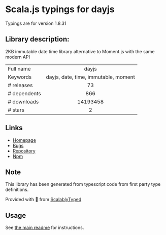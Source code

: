 
# Scala.js typings for dayjs

Typings are for version 1.8.31

## Library description:
2KB immutable date time library alternative to Moment.js with the same modern API

|                    |                 |
| ------------------ | :-------------: |
| Full name          | dayjs |
| Keywords           | dayjs, date, time, immutable, moment |
| # releases         | 73 |
| # dependents       | 866 |
| # downloads        | 14193458 |
| # stars            | 2 |

## Links
- [Homepage](https://github.com/iamkun/dayjs#readme)
- [Bugs](https://github.com/iamkun/dayjs/issues)
- [Repository](https://github.com/iamkun/dayjs)
- [Npm](https://www.npmjs.com/package/dayjs)
    


## Note
This library has been generated from typescript code from first party type definitions.

Provided with :purple_heart: from [ScalablyTyped](https://github.com/oyvindberg/ScalablyTyped)

## Usage
See [the main readme](../../readme.md) for instructions.


